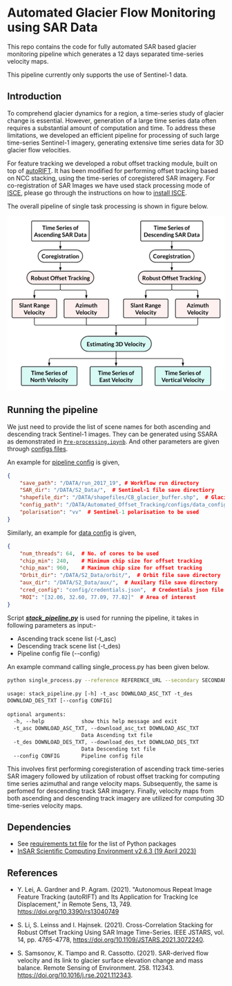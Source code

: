 # Automated Glacier Flow Monitoring using SAR Data

This repo contains the code for fully automated SAR based glacier monitoring pipeline which generates a 12 days separated time-series velocity maps.

This pipeline currently only supports the use of Sentinel-1 data. 

## Introduction

To comprehend glacier dynamics for a region, a time-series study of glacier change is essential. However, generation of a large time series data often requires a substantial amount of computation and time. To address these limitations, we developed an efficient pipeline for processing of such large time-series Sentinel-1 imagery, generating extensive time series data for 3D glacier flow velocities.

For feature tracking we developed a robut offset tracking module, built on top of [autoRIFT](https://github.com/nasa-jpl/autoRIFT.git). It has been modified for performing offset tracking based on NCC stacking, using the time-series of coregistered SAR imagery. For co-registration of SAR Images we have used stack processing mode of [ISCE](https://github.com/isce-framework/isce2), please go through the instructions on how to [install ISCE](https://github.com/isce-framework/isce2/blob/main/README.md).

The overall pipeline of single task processing is shown in figure below. 

<!-- ![Pipeline for Velocity Estimation](./docs/overall_pipeline.png) -->
<img src="./docs/overall_pipeline.png" width="650">


## Running the pipeline

We just need to provide the list of scene names for both ascending and descending track Sentinel-1 images. They can be generated using SSARA as demonstrated in [`Pre-processing.ipynb`](/notebook/Pre-processing.ipynb). And other parameters are given through [configs files](/configs/). 

An example for [pipeline config](/configs/pipeline_config.json) is given,
```json
{
    "save_path": "/DATA/run_2017_19", # Workflow run directory
    "SAR_dir": "/DATA/S2_Data/",  # Sentinel-1 file save directiory
    "shapefile_dir": "/DATA/shapefiles/CB_glacier_buffer.shp",  # Glacier region shapefile
    "config_path": "/DATA/Automated_Offset_Tracking/configs/data_config.json",  # Data config file path
    "polarisation": "vv"  # Sentinel-1 polarisation to be used
}
```

Similarly, an example for [data config](/configs/data_config.json) is given,
```json
{
    "num_threads": 64,  # No. of cores to be used
    "chip_min": 240,    # Minimum chip size for offset tracking
    "chip_max": 960,    # Maximum chip size for offset tracking
    "Orbit_dir": "/DATA/S2_Data/orbit/",  # Orbit file save directory
    "aux_dir": "/DATA/S2_Data/aux/",  # Auxilary file save directory
    "cred_config": "config/credentials.json",  # Credentials json file
    "ROI": "[32.06, 32.60, 77.09, 77.82]"  # Area of interest
}

```
Script [***stack_pipeline.py***](/stack_pipeline.py) is used for running the pipeline, it takes in following parameters as input:-
* Ascending track scene list (-t_asc)
* Descending track scene list (-t_des)
* Pipeline config file (--config)

An example command calling single_process.py has been given below.

```bash
python single_process.py --reference REFERENCE_URL --secondary SECONDARY_URL --save_path OUT_PATH --netCDF_out POST_FILENAME
```

```
usage: stack_pipeline.py [-h] -t_asc DOWNLOAD_ASC_TXT -t_des DOWNLOAD_DES_TXT [--config CONFIG]

optional arguments:
  -h, --help            show this help message and exit
  -t_asc DOWNLOAD_ASC_TXT, --download_asc_txt DOWNLOAD_ASC_TXT
                        Data Ascending txt file
  -t_des DOWNLOAD_DES_TXT, --download_des_txt DOWNLOAD_DES_TXT
                        Data Descending txt file
  --config CONFIG       Pipeline config file

```

This involves first performing coregisteration of ascending track time-series SAR imagery followed by utilization of robust offset tracking for computing time series azimuthal and range velocity maps. Subsequently, the same is perfomed for descending track SAR imagery. Finally, velocity maps from both ascending and descending track imagery are utilized for computing 3D time-series velocity maps.


## Dependencies

* See [requirements txt file](/requirements.txt) for the list of Python packages
* [InSAR Scientific Computing Environment v2.6.3 (19 April 2023)](https://github.com/isce-framework/isce2/releases/tag/v2.6.3)


## References

* Y. Lei, A. Gardner and P. Agram. (2021). "Autonomous Repeat Image Feature Tracking (autoRIFT) and Its Application for Tracking Ice Displacement," in Remote Sens, 13, 749. https://doi.org/10.3390/rs13040749

* S. Li, S. Leinss and I. Hajnsek. (2021). Cross-Correlation Stacking for Robust Offset Tracking Using SAR Image Time-Series. IEEE JSTARS, vol. 14, pp. 4765-4778, https://doi.org/10.1109/JSTARS.2021.3072240.

* S. Samsonov, K. Tiampo and R. Cassotto. (2021). SAR-derived flow velocity and its link to glacier surface elevation change and mass balance. Remote Sensing of Environment. 258. 112343. https://doi.org/10.1016/j.rse.2021.112343. 



<!-- ### **Post-processing**

For post-processing, we have used velocity in LOS and azimuth direction for computing velocity in flow direction, and rate of change of thickness of glacier, and visualised them in order to get a idea of spatial variation of flow.

The postprocessing function can be changed from ***geogrid_autorift/util.py***

We have performed all the steps in this [jupyter notebook](Post-Processing.ipynb). -->
